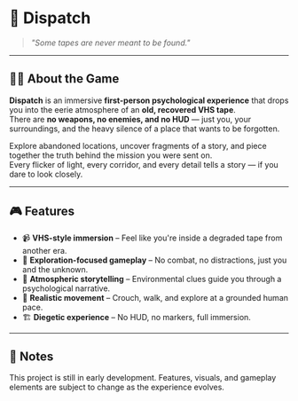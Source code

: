 # 📼 Dispatch

> *"Some tapes are never meant to be found."*

---

## 🕵️‍♂️ About the Game

**Dispatch** is an immersive **first-person psychological experience** that drops you into the eerie atmosphere of an **old, recovered VHS tape**.  
There are **no weapons, no enemies, and no HUD** — just you, your surroundings, and the heavy silence of a place that wants to be forgotten.

Explore abandoned locations, uncover fragments of a story, and piece together the truth behind the mission you were sent on.  
Every flicker of light, every corridor, and every detail tells a story — if you dare to look closely.

---

## 🎮 Features

- 📹 **VHS-style immersion** – Feel like you're inside a degraded tape from another era.  
- 🧭 **Exploration-focused gameplay** – No combat, no distractions, just you and the unknown.  
- 🧠 **Atmospheric storytelling** – Environmental clues guide you through a psychological narrative.  
- 🦶 **Realistic movement** – Crouch, walk, and explore at a grounded human pace.  
- 🏗️ **Diegetic experience** – No HUD, no markers, full immersion.

---

## 📌 Notes

This project is still in early development. Features, visuals, and gameplay elements are subject to change as the experience evolves.
